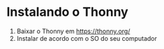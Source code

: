 # Instalando o Thonny

1. Baixar o Thonny em https://thonny.org/
1. Instalar de acordo com o SO do seu computador
